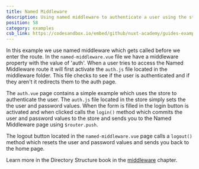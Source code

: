 ```yaml
---
title: Named Middleware
description: Using named middleware to authenticate a user using the store and allow them to visit a page once authenticated
position: 58
category: examples
csb_link: https://codesandbox.io/embed/github/nuxt-academy/guides-examples/tree/master/04_directory_structure/09_middleware_named
---
```


In this example we use named middleware which gets called before we enter the route. In the `named-middleware.vue` file we have a middleware property with the value of 'auth'. When a user tries to access the Named Middleware route it will first activate the `auth.js` file located in the middleware folder. This file checks to see if the user is authenticated and if they aren't it redirects them to the auth page.

The `auth.vue` page contains a simple example which uses the store to authenticate the user. The `auth.js` file located in the store simply sets the the user and password values. When the form is filled in the login button is activated and when clicked calls the `login()` method which commits the user and password values to the store and sends you to the Named Middleware page using `$router.push`.

The logout button located in the `named-middleware.vue` page calls a `logout()` method which resets the user and password values and sends you back to the home page.

<base-alert type="next">

Learn more in the Directory Structure book in the [middleware](/guides/directory-structure/middleware#named-middleware) chapter.

</base-alert>

<code-sandbox :src="csb_link"></code-sandbox>
